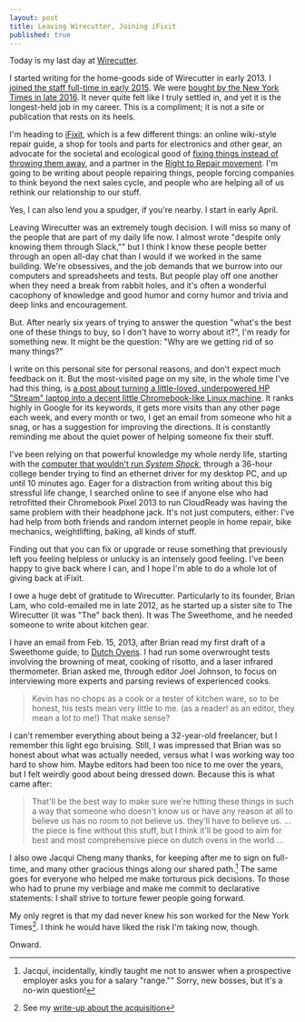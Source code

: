 ```yaml
---
layout: post
title: Leaving Wirecutter, Joining iFixit
published: true
---
```


Today is my last day at [Wirecutter](https://wirecutter.com).

I started writing for the home-goods side of Wirecutter in early 2013. I [joined the staff full-time in early 2015](http://thepurdman.com/full-time/). We were [bought by the New York Times in late 2016](https://www.nytimes.com/2016/10/25/business/media/new-york-times-company-buys-the-wirecutter.html). It never quite felt like I truly settled in, and yet it is the longest-held job in my career. This is a compliment; it is not a site or publication that rests on its heels.

I'm heading to [iFixit](https://www.ifixit.com/), which is a few different things: an online wiki-style repair guide, a shop for tools and parts for electronics and other gear, an advocate for the societal and ecological good of [fixing things instead of throwing them away](https://ifixit.org), and a partner in the [Right to Repair movement](https://repair.org/). I'm going to be writing about people repairing things, people forcing companies to think beyond the next sales cycle, and people who are helping all of us rethink our relationship to our stuff.

Yes, I can also lend you a spudger, if you're nearby. I start in early April.

Leaving Wirecutter was an extremely tough decision. I will miss so many of the people that are part of my daily life now. I almost wrote "despite only knowing them through Slack,"" but I think I know these people better through an open all-day chat than I would if we worked in the same building. We're obsessives, and the job demands that we burrow into our computers and spreadsheets and tests. But people play off one another when they need a break from rabbit holes, and it's often a wonderful cacophony of knowledge and good humor and corny humor and trivia and deep links and encouragement.

But. After nearly six years of trying to answer the question "what's the best one of these things to buy, so I don't have to worry about it?", I'm ready for something new. It might be the question: "Why are we getting rid of so many things?"

I write on this personal site for personal reasons, and don't expect much feedback on it. But the most-visited page on my site, in the whole time I've had this thing, is [a post about turning a little-loved, underpowered HP "Stream" laptop into a decent little Chromebook-like Linux machine](http://thepurdman.com/install-galliumos-linux-on-hp-stream-11/). It ranks highly in Google for its keywords, it gets more visits than any other page each week, and every month or two, I get an email from someone who hit a snag, or has a suggestion for improving the directions. It is constantly reminding me about the quiet power of helping someone fix their stuff.

I've been relying on that powerful knowledge my whole nerdy life, starting with the [computer that wouldn't run _System Shock_](http://thepurdman.com/system-shock/), through a 36-hour college bender trying to find an ethernet driver for my desktop PC, and up until 10 minutes ago. Eager for a distraction from writing about this big stressful life change, I searched online to see if anyone else who had retrofitted their Chromebook Pixel 2013 to run CloudReady was having the same problem with their headphone jack. It's not just computers, either: I've had help from both friends and random internet people in home repair, bike mechanics, weightlifting, baking, all kinds of stuff.

Finding out that you can fix or upgrade or reuse something that previously left you feeling helpless or unlucky is an intensely good feeling. I've been happy to give back where I can, and I hope I'm able to do a whole lot of giving back at iFixit.

I owe a huge debt of gratitude to Wirecutter. Particularly to its founder, Brian Lam, who cold-emailed me in late 2012, as he started up a sister site to The Wirecutter (it was "The" back then). It was The Sweethome, and he needed someone to write about kitchen gear.

I have an email from Feb. 15, 2013, after Brian read my first draft of a Sweethome guide, to [Dutch Ovens](https://thewirecutter.com/reviews/best-dutch-oven/). I had run some overwrought tests involving the browning of meat, cooking of risotto, and a laser infrared thermometer. Brian asked me, through editor Joel Johnson, to focus on interviewing more experts and parsing reviews of experienced cooks.

> Kevin has no chops as a cook or a tester of kitchen ware, so to be honest, his tests mean very little to me. (as a reader! as an editor, they mean a lot to me!) That make sense?

I can't remember everything about being a 32-year-old freelancer, but I remember this light ego bruising. Still, I was impressed that Brian was so honest about what was actually needed, versus what I was working way too hard to show him. Maybe editors had been too nice to me over the years, but I felt weirdly good about being dressed down. Because this is what came after:

> That'll be the best way to make sure we're hitting these things in such a way that someone who doesn't know us or have any reason at all to believe us has no room to not believe us. they'll have to believe us. ... the piece is fine without this stuff, but I think it'll be good to aim for best and most comprehensive piece on dutch ovens in the world ...

I also owe Jacqui Cheng many thanks, for keeping after me to sign on full-time, and many other gracious things along our shared path.[^1] The same goes for everyone who helped me make torturous pick decisions. To those who had to prune my verbiage and make me commit to declarative statements: I shall strive to torture fewer people going forward.

My only regret is that my dad never knew his son worked for the New York Times[^2]. I think he would have liked the risk I'm taking now, though.

Onward.

[^1]: Jacqui, incidentally, kindly taught me not to answer when a prospective employer asks you for a salary "range."" Sorry, new bosses, but it's a no-win question!

[^2]: See my [write-up about the acquisition](http://thepurdman.com/2016-in-review/#times)